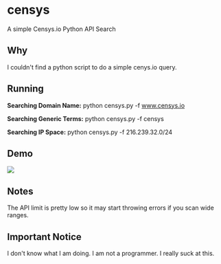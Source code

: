 # censys
A simple Censys.io Python API Search

## Why
I couldn't find a python script to do a simple cenys.io query.  

## Running

**Searching Domain Name:**
python censys.py -f www.censys.io

**Searching Generic Terms:**
python censys.py -f censys

**Searching IP Space:**
python censys.py -f 216.239.32.0/24

## Demo
<img src="censys.gif">

## Notes
The API limit is pretty low so it may start throwing errors if you scan wide ranges. 

## Important Notice
I don't know what I am doing. I am not a programmer. I really suck at this.
